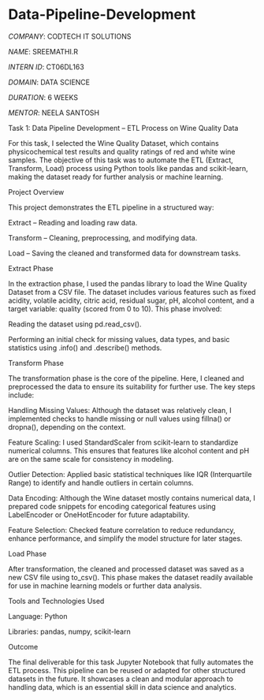 # Data-Pipeline-Development

*COMPANY*: CODTECH IT SOLUTIONS

*NAME*: SREEMATHI.R

*INTERN ID*: CT06DL163

*DOMAIN*: DATA SCIENCE

*DURATION*: 6 WEEKS

*MENTOR*: NEELA SANTOSH


Task 1: Data Pipeline Development – ETL Process on Wine Quality Data

 For this task, I selected the Wine Quality Dataset, which contains physicochemical test results and quality ratings of red and white wine samples. The objective of this task was to automate the ETL (Extract, Transform, Load) process using Python tools like pandas and scikit-learn, making the dataset ready for further analysis or machine learning.

Project Overview

This project demonstrates the ETL pipeline in a structured way:

Extract – Reading and loading raw data.

Transform – Cleaning, preprocessing, and modifying data.

Load – Saving the cleaned and transformed data for downstream tasks.


Extract Phase

In the extraction phase, I used the pandas library to load the Wine Quality Dataset from a CSV file. The dataset includes various features such as fixed acidity, volatile acidity, citric acid, residual sugar, pH, alcohol content, and a target variable: quality (scored from 0 to 10). This phase involved:

Reading the dataset using pd.read_csv().

Performing an initial check for missing values, data types, and basic statistics using .info() and .describe() methods.


Transform Phase

The transformation phase is the core of the pipeline. Here, I cleaned and preprocessed the data to ensure its suitability for further use. The key steps include:

Handling Missing Values: Although the dataset was relatively clean, I implemented checks to handle missing or null values using fillna() or dropna(), depending on the context.

Feature Scaling: I used StandardScaler from scikit-learn to standardize numerical columns. This ensures that features like alcohol content and pH are on the same scale for consistency in modeling.

Outlier Detection: Applied basic statistical techniques like IQR (Interquartile Range) to identify and handle outliers in certain columns.

Data Encoding: Although the Wine dataset mostly contains numerical data, I prepared code snippets for encoding categorical features using LabelEncoder or OneHotEncoder for future adaptability.

Feature Selection: Checked feature correlation to reduce redundancy, enhance performance, and simplify the model structure for later stages.


Load Phase

After transformation, the cleaned and processed dataset was saved as a new CSV file using to_csv(). This phase makes the dataset readily available for use in machine learning models or further data analysis.

Tools and Technologies Used

Language: Python

Libraries: pandas, numpy, scikit-learn


Outcome

The final deliverable for this task Jupyter Notebook that fully automates the ETL process. This pipeline can be reused or adapted for other structured datasets in the future. It showcases a clean and modular approach to handling data, which is an essential skill in data science and analytics.



